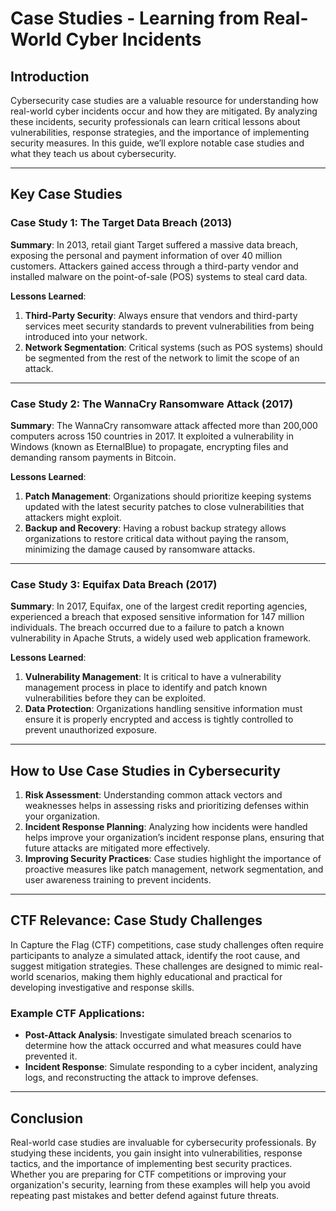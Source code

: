 
# Case Studies - Learning from Real-World Cyber Incidents

## Introduction

Cybersecurity case studies are a valuable resource for understanding how real-world cyber incidents occur and how they are mitigated. By analyzing these incidents, security professionals can learn critical lessons about vulnerabilities, response strategies, and the importance of implementing security measures. In this guide, we’ll explore notable case studies and what they teach us about cybersecurity.

---

## Key Case Studies

### Case Study 1: The Target Data Breach (2013)

**Summary**: In 2013, retail giant Target suffered a massive data breach, exposing the personal and payment information of over 40 million customers. Attackers gained access through a third-party vendor and installed malware on the point-of-sale (POS) systems to steal card data.

**Lessons Learned**:
1. **Third-Party Security**: Always ensure that vendors and third-party services meet security standards to prevent vulnerabilities from being introduced into your network.
2. **Network Segmentation**: Critical systems (such as POS systems) should be segmented from the rest of the network to limit the scope of an attack.

---

### Case Study 2: The WannaCry Ransomware Attack (2017)

**Summary**: The WannaCry ransomware attack affected more than 200,000 computers across 150 countries in 2017. It exploited a vulnerability in Windows (known as EternalBlue) to propagate, encrypting files and demanding ransom payments in Bitcoin.

**Lessons Learned**:
1. **Patch Management**: Organizations should prioritize keeping systems updated with the latest security patches to close vulnerabilities that attackers might exploit.
2. **Backup and Recovery**: Having a robust backup strategy allows organizations to restore critical data without paying the ransom, minimizing the damage caused by ransomware attacks.

---

### Case Study 3: Equifax Data Breach (2017)

**Summary**: In 2017, Equifax, one of the largest credit reporting agencies, experienced a breach that exposed sensitive information for 147 million individuals. The breach occurred due to a failure to patch a known vulnerability in Apache Struts, a widely used web application framework.

**Lessons Learned**:
1. **Vulnerability Management**: It is critical to have a vulnerability management process in place to identify and patch known vulnerabilities before they can be exploited.
2. **Data Protection**: Organizations handling sensitive information must ensure it is properly encrypted and access is tightly controlled to prevent unauthorized exposure.

---

## How to Use Case Studies in Cybersecurity

1. **Risk Assessment**: Understanding common attack vectors and weaknesses helps in assessing risks and prioritizing defenses within your organization.
2. **Incident Response Planning**: Analyzing how incidents were handled helps improve your organization’s incident response plans, ensuring that future attacks are mitigated more effectively.
3. **Improving Security Practices**: Case studies highlight the importance of proactive measures like patch management, network segmentation, and user awareness training to prevent incidents.

---

## CTF Relevance: Case Study Challenges

In Capture the Flag (CTF) competitions, case study challenges often require participants to analyze a simulated attack, identify the root cause, and suggest mitigation strategies. These challenges are designed to mimic real-world scenarios, making them highly educational and practical for developing investigative and response skills.

### Example CTF Applications:
- **Post-Attack Analysis**: Investigate simulated breach scenarios to determine how the attack occurred and what measures could have prevented it.
- **Incident Response**: Simulate responding to a cyber incident, analyzing logs, and reconstructing the attack to improve defenses.

---

## Conclusion

Real-world case studies are invaluable for cybersecurity professionals. By studying these incidents, you gain insight into vulnerabilities, response tactics, and the importance of implementing best security practices. Whether you are preparing for CTF competitions or improving your organization's security, learning from these examples will help you avoid repeating past mistakes and better defend against future threats.
